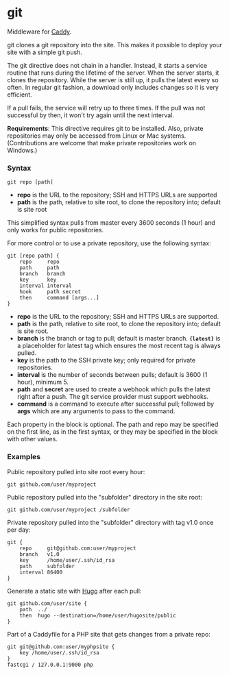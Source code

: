# git

Middleware for [Caddy](https://caddyserver.com).

git clones a git repository into the site. This makes it possible to deploy your site with a simple git push.

The git directive does not chain in a handler. Instead, it starts a service routine that runs during the lifetime of the server. When the server starts, it clones the repository. While the server is still up, it pulls the latest every so often. In regular git fashion, a download only includes changes so it is very efficient.

If a pull fails, the service will retry up to three times. If the pull was not successful by then, it won't try again until the next interval.

**Requirements**: This directive requires git to be installed. Also, private repositories may only be accessed from Linux or Mac systems. (Contributions are welcome that make private repositories work on Windows.)

### Syntax

```
git repo [path]
```
* **repo** is the URL to the repository; SSH and HTTPS URLs are supported
* **path** is the path, relative to site root, to clone the repository into; default is site root

This simplified syntax pulls from master every 3600 seconds (1 hour) and only works for public repositories.

For more control or to use a private repository, use the following syntax:

```
git [repo path] {
	repo     repo
    path     path
	branch   branch
	key      key
	interval interval
	hook     path secret
	then     command [args...]
}
```
* **repo** is the URL to the repository; SSH and HTTPS URLs are supported.
* **path** is the path, relative to site root, to clone the repository into; default is site root.
* **branch** is the branch or tag to pull; default is master branch. **`{latest}`** is a placeholder for latest tag which ensures the most recent tag is always pulled.
* **key** is the path to the SSH private key; only required for private repositories.
* **interval** is the number of seconds between pulls; default is 3600 (1 hour), minimum 5.
* **path** and **secret** are used to create a webhook which pulls the latest right after a push. The git service provider must support webhooks.
* **command** is a command to execute after successful pull; followed by **args** which are any arguments to pass to the command.

Each property in the block is optional. The path and repo may be specified on the first line, as in the first syntax, or they may be specified in the block with other values.

### Examples

Public repository pulled into site root every hour:
```
git github.com/user/myproject
```

Public repository pulled into the "subfolder" directory in the site root:
```
git github.com/user/myproject /subfolder
```

Private repository pulled into the "subfolder" directory with tag v1.0 once per day:
```
git {
	repo     git@github.com:user/myproject
	branch   v1.0
	key      /home/user/.ssh/id_rsa
	path     subfolder
	interval 86400
}
```

Generate a static site with [Hugo](http://gohugo.io) after each pull:
```
git github.com/user/site {
	path  ../
	then  hugo --destination=/home/user/hugosite/public
}
```

Part of a Caddyfile for a PHP site that gets changes from a private repo:
```
git git@github.com:user/myphpsite {
	key /home/user/.ssh/id_rsa
}
fastcgi / 127.0.0.1:9000 php
```

